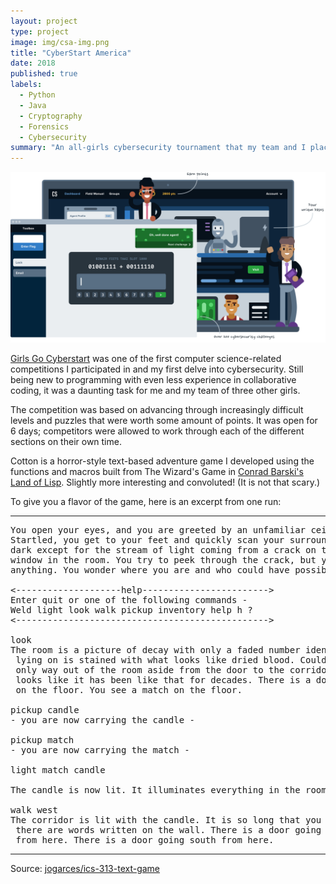 ```yaml
---
layout: project
type: project
image: img/csa-img.png
title: "CyberStart America"
date: 2018
published: true
labels:
  - Python
  - Java
  - Cryptography
  - Forensics
  - Cybersecurity
summary: "An all-girls cybersecurity tournament that my team and I placed State Second in"
---
```


<img class="img-fluid" src="../img/csa-header.png">

[Girls Go Cyberstart](https://medium.com/girls-go-cyberstart) was one of the first computer science-related competitions I participated in and my first delve into cybersecurity. Still being new to programming with even less experience in collaborative coding, it was a daunting task for me and my team of three other girls.

The competition was based on advancing through increasingly difficult levels and puzzles that were worth some amount of points. It was open for 6 days; competitors were allowed to work through each of the different sections on their own time. 

Cotton is a horror-style text-based adventure game I developed using the functions and macros built from The Wizard's Game in [Conrad Barski's Land of Lisp](http://landoflisp.com/). Slightly more interesting and convoluted! (It is not that scary.)

To give you a flavor of the game, here is an excerpt from one run:

<hr>

<pre>
You open your eyes, and you are greeted by an unfamiliar ceiling.
Startled, you get to your feet and quickly scan your surroundings. It's
dark except for the stream of light coming from a crack on the only boarded
window in the room. You try to peek through the crack, but you cannot see
anything. You wonder where you are and who could have possibly brought you here.

<--------------------help------------------------>
Enter quit or one of the following commands -
Weld light look walk pickup inventory help h ?
<------------------------------------------------>

look
The room is a picture of decay with only a faded number identifying it as room-4. The bed you were
 lying on is stained with what looks like dried blood. Could it be your blood? No - it is not. The
 only way out of the room aside from the door to the corridor is a window that is boarded shut. It
 looks like it has been like that for decades. There is a door going west from here. You see a candle
 on the floor. You see a match on the floor.

pickup candle
- you are now carrying the candle -

pickup match
- you are now carrying the match -

light match candle

The candle is now lit. It illuminates everything in the room.

walk west
The corridor is lit with the candle. It is so long that you cannot see to the end. You notice that
 there are words written on the wall. There is a door going east from here. There is a way going north
 from here. There is a door going south from here.
</pre>

<hr>

Source: <a href="https://github.com/jogarces/ics-313-text-game"><i class="large github icon "></i>jogarces/ics-313-text-game</a>
